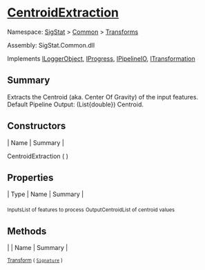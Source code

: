 # [CentroidExtraction](./CentroidExtraction.md)

Namespace: [SigStat]() > [Common](./../README.md) > [Transforms](./README.md)

Assembly: SigStat.Common.dll

Implements [ILoggerObject](./../ILoggerObject.md), [IProgress](./../Helpers/IProgress.md), [IPipelineIO](./../Pipeline/IPipelineIO.md), [ITransformation](./../ITransformation.md)

## Summary
Extracts the Centroid (aka. Center Of Gravity) of the input features.  <br> Default Pipeline Output: (List{double}) Centroid.

## Constructors

| Name | Summary | 

CentroidExtraction (  )<sub></sub>


## Properties

| Type | Name | Summary | 

<sub>Inputs</sub><sub>List of features to process</sub>
<sub>OutputCentroid</sub><sub>List of centroid values</sub>


## Methods

|  | Name | Summary | 

<sub>[Transform](./Methods/CentroidExtraction-100663554.md) ( [`Signature`](./../Signature.md) )</sub><sub></sub>


